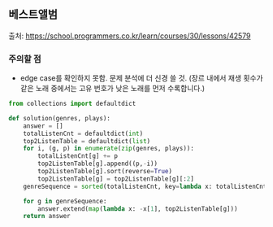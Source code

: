 ## 베스트앨범

출처: https://school.programmers.co.kr/learn/courses/30/lessons/42579

### 주의할 점
- edge case를 확인하지 못함. 문제 분석에 더 신경 쓸 것. (장르 내에서 재생 횟수가 같은 노래 중에서는 고유 번호가 낮은 노래를 먼저 수록합니다.)
```python
from collections import defaultdict

def solution(genres, plays):
    answer = []
    totalListenCnt = defaultdict(int)
    top2ListenTable = defaultdict(list)
    for i, (g, p) in enumerate(zip(genres, plays)):
        totalListenCnt[g] += p
        top2ListenTable[g].append((p,-i))
        top2ListenTable[g].sort(reverse=True)
        top2ListenTable[g] = top2ListenTable[g][:2]
    genreSequence = sorted(totalListenCnt, key=lambda x: totalListenCnt[x], reverse=True)

    for g in genreSequence:
        answer.extend(map(lambda x: -x[1], top2ListenTable[g]))
    return answer
```
